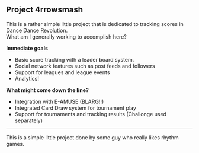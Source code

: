 Project 4rrowsmash
---
This is a rather simple little project that is dedicated to tracking scores in Dance Dance Revolution.  
What am I generally working to accomplish here?


**Immediate goals**
* Basic score tracking with a leader board system.
* Social network features such as post feeds and followers
* Support for leagues and league events
* Analytics!


 
**What might come down the line?**
* Integration with E-AMUSE (BLARG!!)
* Integrated Card Draw system for tournament play
* Support for tournaments and tracking results (Challonge used separately)

---

This is a simple little project done by some guy who really likes rhythm games.
